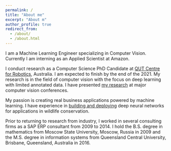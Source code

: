 ```yaml
---
permalink: /
title: "About me"
excerpt: "About m"
author_profile: true
redirect_from: 
  - /about/
  - /about.html
---
```


I am a Machine Learning Engineer specializing in Computer Vision. Currently I am interning as an Applied Scientist at Amazon. 

I conduct research as a Computer Science PhD Candidate at [QUT Centre for Robotics](https://research.qut.edu.au/qcr/), Australia. I am expected to finish by the end of the 2021. My research is in the field of computer vision with the focus on deep learning with limited annotated data. I have presented [my research](https://olgamoskvyak.github.io/publications/) at major computer vision conferences.

My passion is creating real business applications powered by machine learning. I have experience in [building and deploying](https://olgamoskvyak.github.io/portfolio/02-reid/) deep neural networks for applications in wildlife conservation.  

Prior to returning to research from industry, I worked in several consulting firms as a SAP ERP consultant from 2009 to 2014. I hold the B.S. degree in mathematics from Moscow State University, Moscow, Russia in 2009 and the M.S. degree in information systems from Queensland Central University, Brisbane, Queensland, Australia in 2016. 
